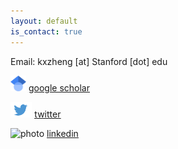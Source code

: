 ```yaml
---
layout: default
is_contact: true
---
```


Email: kxzheng [at] Stanford [dot] edu
<!-- * [Linkedin](https://www.linkedin.com/in/kristine-zheng)
* [Twitter](https://x.com/kristinez_) 
* [Github]() -->

<p class="contact-field">
    <img src="img/icon_scholar.png" class="contact-img" alt="photo" style="height: 25px;">
    <a id="scholar-contact" href="https://scholar.google.com/citations?user=sPHe8J4AAAAJ&hl=en&oi=ao"><u>google scholar</u></a>
</p>

<p>
		<p class="contact-field">
			<img src="/img/icon_twitter.png" class="contact-img" alt="photo" style="height: 25px;">
			<a id="X (formerly Twitter)" href="https://x.com/kristinexzheng"><u>twitter</u></a>
		</p>
	</p>
	<p>
		<p class="contact-field">
			<img src="/static/img/icon_linkedin.png" class="contact-img" alt="photo" style="height: 25px;">
			<a id="linkedin-contact" href="https://www.linkedin.com/in/kristine-zheng"><u>linkedin</u></a>
		</p>
	</p>
	<!-- <p>
		<p class="contact-field">
			<img src="/static/img/icon_github.png" class="contact-img" alt="photo" style="height: 25px;">
			<a id="github-contact" href="https://github.com/erik-brockbank"><u>github</u></a>
		</p>
	</p> -->